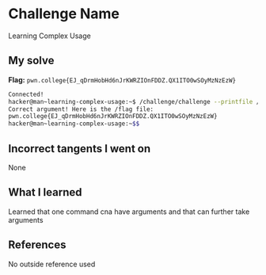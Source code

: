 # Challenge Name
Learning Complex Usage

## My solve
**Flag:** `pwn.college{EJ_qDrmHobHd6nJrKWRZIOnFDDZ.QX1ITO0wSOyMzNzEzW}`

```bash
Connected!
hacker@man~learning-complex-usage:~$ /challenge/challenge --printfile /flag
Correct argument! Here is the /flag file:
pwn.college{EJ_qDrmHobHd6nJrKWRZIOnFDDZ.QX1ITO0wSOyMzNzEzW}
hacker@man~learning-complex-usage:~$$
```
## Incorrect tangents I went on
None

## What I learned
Learned that one command cna have arguments and that can further take arguments

## References 
No outside reference used